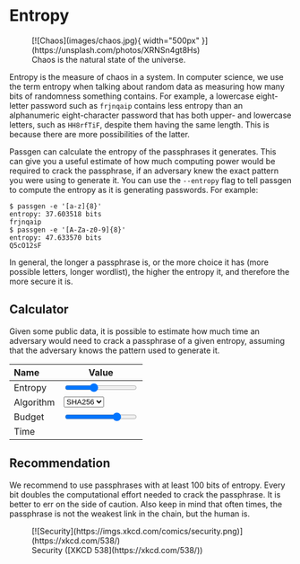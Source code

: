 # Entropy

<figure markdown>
[![Chaos](images/chaos.jpg){ width="500px" }](https://unsplash.com/photos/XRNSn4gt8Hs)
<figcaption>Chaos is the natural state of the universe.</figcaption>
</figure>

Entropy is the measure of chaos in a system. In computer science, we use the
term entropy when talking about random data as measuring how many bits of
randomness something contains. For example, a lowercase eight-letter password
such as `frjnqaip` contains less entropy than an alphanumeric eight-character
password that has both upper- and lowercase letters, such as `HH8rfTiF`,
despite them having the same length. This is because there are more
possibilities of the latter.

Passgen can calculate the entropy of the passphrases it generates. This can
give you a useful estimate of how much computing power would be required to
crack the passphrase, if an adversary knew the exact pattern you were using to
generate it. You can use the `--entropy` flag to tell passgen to compute
the entropy as it is generating passwords. For example:

```
$ passgen -e '[a-z]{8}'
entropy: 37.603518 bits
frjnqaip
$ passgen -e '[A-Za-z0-9]{8}'
entropy: 47.633570 bits
Q5cO12sF
```

In general, the longer a passphrase is, or the more choice it has (more
possible letters, longer wordlist), the higher the entropy it, and therefore
the more secure it is.

## Calculator

Given some public data, it is possible to estimate how much time an adversary would need to crack a passphrase of a given entropy, assuming that the adversary knows the pattern used to generate it. 

| Name | Value |
| :-- | --- |
| Entropy | <input type="range" min="0" max="256" value="100" class="slider" id="entropy-input"><br /><span id="entropy-value"></span> |
| Algorithm | <select name="algorithm" id="algorithm-input"><option value="sha256" default>SHA256</option><option value="md5">MD5</option><option value="script">SCrypt</option></select> |
| Budget | <input type="range" min="0" max="1000" value="750" class="slider" id="budget-input"><br /><span id="budget-value"></span> |
| Time | <span id="time-value"></span> |

<script>
// get int slider value from a slider with a given ID
function get_slider_value(id) {
    var slider = document.getElementById(id);
    return parseInt(slider.value);
}

// set element's inner HTML.
function set_element_html(id, html) {
    var element = document.getElementById(id);
    element.innerHTML = html;
}

// adjust a linear value [0, 1.0] to a log scale [0, target].
function log_scale(target, value) {
    return Math.round(Math.pow(target, value));
}

// normalize a time into a number and a unit
function time_normalize(time) {
    var unit = "seconds";
    if(time >= 60) {
        time /= 60;
        unit = "minutes";
        if(time >= 60) {
            time /= 60;
            unit = "hours";
            if(time >= 24) {
                time /= 24;
                unit = "days";
                if(time >= 365) {
                    time /= 365;
                    unit = "years";
                    if(time >= 1000) {
                        time /= 1000;
                        unit = "millenium";
                        if(time >= 1000000) {
                            time /= 1000000;
                            unit = "eon";
                        }
                    }
                }
            }
        }
    }

    return [Math.round(time), unit];
}

// round a number to some precision
function round_to(value, precision) {
    var multiplier = Math.pow(10, precision);
    return Math.round(value * multiplier) / multiplier;
}

function recompute_entropy() {
    var entropy = get_slider_value("entropy-input");
    set_element_html("entropy-value", `${entropy} bits`);

    let algorithm = document.getElementById("algorithm-input").value;

    let budget = log_scale(100000000, get_slider_value("budget-input") / 1000);
    set_element_html("budget-value", `$${budget}`);

    // https://gist.github.com/Chick3nman/32e662a5bb63bc4f51b847bb422222fd
    let gpus = budget / 1600;

    var hashrate = 0;
    if(algorithm == "sha256") {
        hashrate = 21960300000 * gpus;
    }
    if(algorithm == "md5") {
        hashrate = 164000000000 * gpus;
    }
    if(algorithm == "scrypt") {
        hashrate = 7126 * gpus;
    }

    let [time, unit] = time_normalize(Math.pow(2, entropy) / hashrate);

    set_element_html("time-value", `${time} ${unit}`);
}

function hook_slider(id) {
    document.getElementById(id).oninput = recompute_entropy;
    document.getElementById(id).onchange = recompute_entropy;
}

var input_sliders = ["entropy-input", "budget-input", "algorithm-input"];
input_sliders.forEach((slider) => hook_slider(slider));

recompute_entropy();
</script>

## Recommendation

We recommend to use passphrases with at least 100 bits of entropy. Every bit doubles the computational effort needed to crack the passphrase. It is better to err on the side of caution. Also keep in mind that often times, the passphrase is not the weakest link in the chain, but the human is.

<figure markdown>
[![Security](https://imgs.xkcd.com/comics/security.png)](https://xkcd.com/538/)
<figcaption markdown>Security ([XKCD 538](https://xkcd.com/538/))</figcaption>
</figure>

